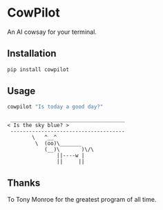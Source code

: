# CowPilot

An AI cowsay for your terminal.

## Installation

```bash
pip install cowpilot
```

## Usage

```bash
cowpilot "Is today a good day?"
```
```
 _____________________________________
< Is the sky blue? >
 -------------------------------------
        \   ^__^
         \  (oo)\_______
            (__)\       )\/\
                ||----w |
                ||     ||
```

## Thanks

To Tony Monroe for the greatest program of all time.